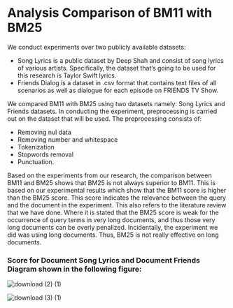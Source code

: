 # Analysis Comparison of BM11 with BM25
We conduct experiments over two publicly available datasets:
* Song Lyrics is a public dataset by Deep Shah and consist of song lyrics of various artists. Specifically, the dataset that’s going to be used for this research is Taylor Swift lyrics.
* Friends Dialog is a dataset in .csv format that contains text files of all scenarios as well as dialogue for each episode on FRIENDS TV Show.

We compared BM11 with BM25 using two datasets namely: Song Lyrics and Friends datasets. In conducting the experiment, preprocessing is carried out on the dataset that will be used. The preprocessing consists of:
* Removing nul data
* Removing number and whitespace
* Tokenization
* Stopwords removal
* Punctuation.

Based on the experiments from our research, the comparison between BM11 and BM25 shows that BM25 is not always superior to BM11. This is based on our experimental results which show that the BM11 score is higher than the BM25 score. This score indicates the relevance between the query and the document in the experiment. This also refers to the literature review that we have done. Where it is stated that the BM25 score is weak for the occurrence of query terms in very long documents, and thus those very long documents can be overly penalized. Incidentally, the experiment we did was using long documents. Thus, BM25 is not really effective on long documents.

### Score for Document Song Lyrics and Document Friends Diagram shown in the following figure:


![download (2) (1)](https://user-images.githubusercontent.com/60679851/171991518-b9e5ff7d-41f6-46e0-8a93-ab33b490cb6e.png)

![download (3) (1)](https://user-images.githubusercontent.com/60679851/171991522-fea4fff5-aecf-4313-bf46-c18a8f52af29.png)
